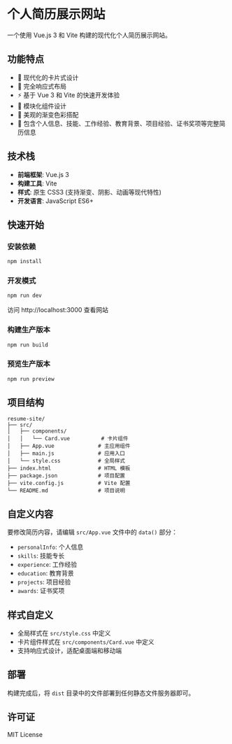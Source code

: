 # 个人简历展示网站

一个使用 Vue.js 3 和 Vite 构建的现代化个人简历展示网站。

## 功能特点

- 🎨 现代化的卡片式设计
- 📱 完全响应式布局
- ⚡ 基于 Vue 3 和 Vite 的快速开发体验
- 🎯 模块化组件设计
- 🌈 美观的渐变色彩搭配
- 📄 包含个人信息、技能、工作经验、教育背景、项目经验、证书奖项等完整简历信息

## 技术栈

- **前端框架**: Vue.js 3
- **构建工具**: Vite
- **样式**: 原生 CSS3 (支持渐变、阴影、动画等现代特性)
- **开发语言**: JavaScript ES6+

## 快速开始

### 安装依赖

```bash
npm install
```

### 开发模式

```bash
npm run dev
```

访问 http://localhost:3000 查看网站

### 构建生产版本

```bash
npm run build
```

### 预览生产版本

```bash
npm run preview
```

## 项目结构

```
resume-site/
├── src/
│   ├── components/
│   │   └── Card.vue          # 卡片组件
│   ├── App.vue              # 主应用组件
│   ├── main.js              # 应用入口
│   └── style.css            # 全局样式
├── index.html               # HTML 模板
├── package.json             # 项目配置
├── vite.config.js           # Vite 配置
└── README.md                # 项目说明
```

## 自定义内容

要修改简历内容，请编辑 `src/App.vue` 文件中的 `data()` 部分：

- `personalInfo`: 个人信息
- `skills`: 技能专长
- `experience`: 工作经验
- `education`: 教育背景
- `projects`: 项目经验
- `awards`: 证书奖项

## 样式自定义

- 全局样式在 `src/style.css` 中定义
- 卡片组件样式在 `src/components/Card.vue` 中定义
- 支持响应式设计，适配桌面端和移动端

## 部署

构建完成后，将 `dist` 目录中的文件部署到任何静态文件服务器即可。

## 许可证

MIT License
